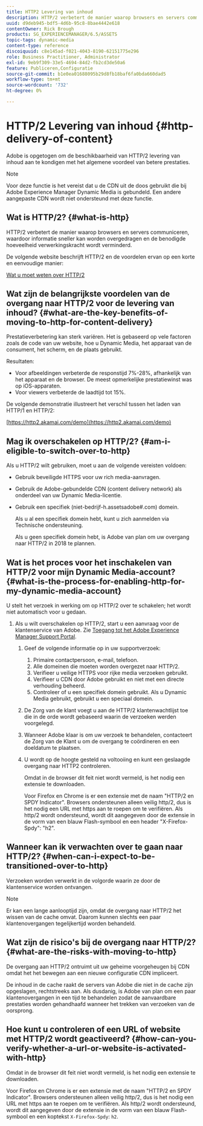 ```yaml
---
title: HTTP2 Levering van inhoud
description: HTTP/2 verbetert de manier waarop browsers en servers communiceren, waardoor informatie sneller kan worden overgedragen en de hoeveelheid benodigde verwerkingskracht wordt verminderd.
uuid: d9deb945-bdf5-4d6b-95c8-8bae4442e618
contentOwner: Rick Brough
products: SG_EXPERIENCEMANAGER/6.5/ASSETS
topic-tags: dynamic-media
content-type: reference
discoiquuid: c8e145ad-f021-4043-8190-62151775e296
role: Business Practitioner, Administrator
exl-id: 9eb9f309-33e5-4694-84d2-fb2cd3de50a6
feature: Publiceren,Configuratie
source-git-commit: b1e0ea01688095b29d8fb18baf6fa0bda660dad5
workflow-type: tm+mt
source-wordcount: '732'
ht-degree: 0%

---
```


# HTTP/2 Levering van inhoud {#http-delivery-of-content}

Adobe is opgetogen om de beschikbaarheid van HTTP/2 levering van inhoud aan te kondigen met het algemene voordeel van betere prestaties.

>[!NOTE]
>
>Voor deze functie is het vereist dat u de CDN uit de doos gebruikt die bij Adobe Experience Manager Dynamic Media is gebundeld. Een andere aangepaste CDN wordt niet ondersteund met deze functie.

## Wat is HTTP/2? {#what-is-http}

HTTP/2 verbetert de manier waarop browsers en servers communiceren, waardoor informatie sneller kan worden overgedragen en de benodigde hoeveelheid verwerkingskracht wordt verminderd.

De volgende website beschrijft HTTP/2 en de voordelen ervan op een korte en eenvoudige manier:

[Wat u moet weten over HTTP/2](https://www.engadget.com/2015-02-24-what-you-need-to-know-about-http-2.html)

## Wat zijn de belangrijkste voordelen van de overgang naar HTTP/2 voor de levering van inhoud? {#what-are-the-key-benefits-of-moving-to-http-for-content-delivery}

Prestatieverbetering kan sterk variëren. Het is gebaseerd op vele factoren zoals de code van uw website, hoe u Dynamic Media, het apparaat van de consument, het scherm, en de plaats gebruikt.

Resultaten:

* Voor afbeeldingen verbeterde de responstijd 7%-28%, afhankelijk van het apparaat en de browser. De meest opmerkelijke prestatiewinst was op iOS-apparaten.
* Voor viewers verbeterde de laadtijd tot 15%.

De volgende demonstratie illustreert het verschil tussen het laden van HTTP/1 en HTTP/2:

[https://http2.akamai.com/demo](https://http2.akamai.com/demo)

## Mag ik overschakelen op HTTP/2? {#am-i-eligible-to-switch-over-to-http}

Als u HTTP/2 wilt gebruiken, moet u aan de volgende vereisten voldoen:

* Gebruik beveiligde HTTPS voor uw rich media-aanvragen.
* Gebruik de Adobe-gebundelde CDN (content delivery network) als onderdeel van uw Dynamic Media-licentie.
* Gebruik een specifiek (niet-bedrijf-h.assetsadobe#.com) domein.

   Als u al een specifiek domein hebt, kunt u zich aanmelden via Technische ondersteuning.

   Als u geen specifiek domein hebt, is Adobe van plan om uw overgang naar HTTP/2 in 2018 te plannen.

## Wat is het proces voor het inschakelen van HTTP/2 voor mijn Dynamic Media-account? {#what-is-the-process-for-enabling-http-for-my-dynamic-media-account}

U stelt het verzoek in werking om op HTTP/2 over te schakelen; het wordt niet automatisch voor u gedaan.

1. Als u wilt overschakelen op HTTP/2, start u een aanvraag voor de klantenservice van Adobe. Zie [Toegang tot het Adobe Experience Manager Support Portal](https://helpx.adobe.com/experience-manager/kb/accessing-aem-support-portal.html).

   1. Geef de volgende informatie op in uw supportverzoek:

      1. Primaire contactpersoon, e-mail, telefoon.
      1. Alle domeinen die moeten worden overgezet naar HTTP/2.
      1. Verifieer u veilige HTTPS voor rijke media verzoeken gebruikt.
      1. Verifieer u CDN door Adobe gebruikt en niet met een directe verhouding beheerd.
      1. Controleer of u een specifiek domein gebruikt. Als u Dynamic Media gebruikt, gebruikt u een speciaal domein.
   1. De Zorg van de klant voegt u aan de HTTP/2 klantenwachtlijst toe die in de orde wordt gebaseerd waarin de verzoeken werden voorgelegd.
   1. Wanneer Adobe klaar is om uw verzoek te behandelen, contacteert de Zorg van de Klant u om de overgang te coördineren en een doeldatum te plaatsen.
   1. U wordt op de hoogte gesteld na voltooiing en kunt een geslaagde overgang naar HTTP2 controleren.

      Omdat in de browser dit feit niet wordt vermeld, is het nodig een extensie te downloaden.

      Voor Firefox en Chrome is er een extensie met de naam &quot;HTTP/2 en SPDY Indicator&quot;. Browsers ondersteunen alleen veilig http/2, dus is het nodig een URL met https aan te roepen om te verifiëren. Als http/2 wordt ondersteund, wordt dit aangegeven door de extensie in de vorm van een blauw Flash-symbool en een header &quot;X-Firefox-Spdy&quot;: &quot;h2&quot;.


## Wanneer kan ik verwachten over te gaan naar HTTP/2? {#when-can-i-expect-to-be-transitioned-over-to-http}

Verzoeken worden verwerkt in de volgorde waarin ze door de klantenservice worden ontvangen.

>[!NOTE]
>
>Er kan een lange aanlooptijd zijn, omdat de overgang naar HTTP/2 het wissen van de cache omvat. Daarom kunnen slechts een paar klantenovergangen tegelijkertijd worden behandeld.

## Wat zijn de risico&#39;s bij de overgang naar HTTP/2? {#what-are-the-risks-with-moving-to-http}

De overgang aan HTTP/2 ontruimt uit uw geheime voorgeheugen bij CDN omdat het het bewegen aan een nieuwe configuratie CDN impliceert.

De inhoud in de cache raakt de servers van Adobe die niet in de cache zijn opgeslagen, rechtstreeks aan. Als dusdanig, is Adobe van plan om een paar klantenovergangen in een tijd te behandelen zodat de aanvaardbare prestaties worden gehandhaafd wanneer het trekken van verzoeken van de oorsprong.

## Hoe kunt u controleren of een URL of website met HTTP/2 wordt geactiveerd? {#how-can-you-verify-whether-a-url-or-website-is-activated-with-http}

Omdat in de browser dit feit niet wordt vermeld, is het nodig een extensie te downloaden.

Voor Firefox en Chrome is er een extensie met de naam &quot;HTTP/2 en SPDY Indicator&quot;. Browsers ondersteunen alleen veilig http/2, dus is het nodig een URL met https aan te roepen om te verifiëren. Als http/2 wordt ondersteund, wordt dit aangegeven door de extensie in de vorm van een blauw Flash-symbool en een koptekst `X-Firefox-Spdy`: `h2`.
